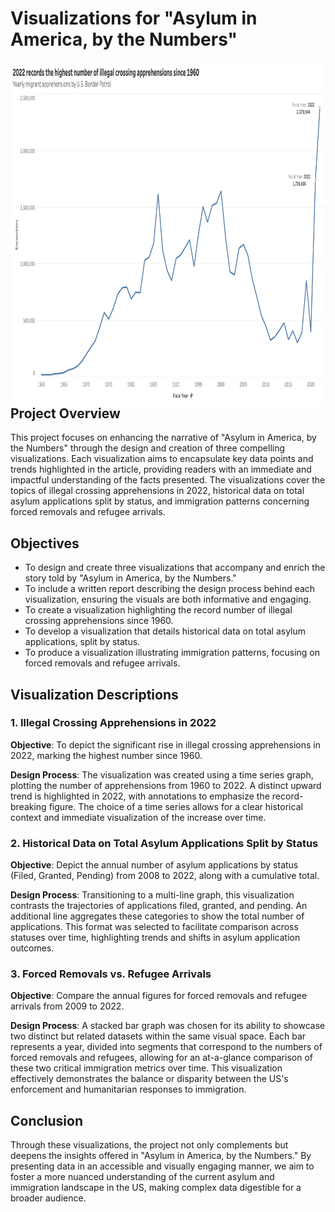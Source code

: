 # Visualizations for "Asylum in America, by the Numbers"

<img align="left" width="1050" height="550" src="https://github.com/nathanielliganor/static-viz-project/blob/main/Screenshot%202024-02-28%20at%2010.25.11%20PM.png">

<br />
<br />


## Project Overview

This project focuses on enhancing the narrative of "Asylum in America, by the Numbers" through the design and creation of three compelling visualizations. Each visualization aims to encapsulate key data points and trends highlighted in the article, providing readers with an immediate and impactful understanding of the facts presented. The visualizations cover the topics of illegal crossing apprehensions in 2022, historical data on total asylum applications split by status, and immigration patterns concerning forced removals and refugee arrivals.

## Objectives

- To design and create three visualizations that accompany and enrich the story told by "Asylum in America, by the Numbers."
- To include a written report describing the design process behind each visualization, ensuring the visuals are both informative and engaging.
- To create a visualization highlighting the record number of illegal crossing apprehensions since 1960.
- To develop a visualization that details historical data on total asylum applications, split by status.
- To produce a visualization illustrating immigration patterns, focusing on forced removals and refugee arrivals.

## Visualization Descriptions

### 1. Illegal Crossing Apprehensions in 2022

**Objective**: To depict the significant rise in illegal crossing apprehensions in 2022, marking the highest number since 1960.

**Design Process**: The visualization was created using a time series graph, plotting the number of apprehensions from 1960 to 2022. A distinct upward trend is highlighted in 2022, with annotations to emphasize the record-breaking figure. The choice of a time series allows for a clear historical context and immediate visualization of the increase over time.

### 2. Historical Data on Total Asylum Applications Split by Status

**Objective**: Depict the annual number of asylum applications by status (Filed, Granted, Pending) from 2008 to 2022, along with a cumulative total.

**Design Process**: Transitioning to a multi-line graph, this visualization contrasts the trajectories of applications filed, granted, and pending. An additional line aggregates these categories to show the total number of applications. This format was selected to facilitate comparison across statuses over time, highlighting trends and shifts in asylum application outcomes.

### 3. Forced Removals vs. Refugee Arrivals

**Objective**: Compare the annual figures for forced removals and refugee arrivals from 2009 to 2022.

**Design Process**: A stacked bar graph was chosen for its ability to showcase two distinct but related datasets within the same visual space. Each bar represents a year, divided into segments that correspond to the numbers of forced removals and refugees, allowing for an at-a-glance comparison of these two critical immigration metrics over time. This visualization effectively demonstrates the balance or disparity between the US's enforcement and humanitarian responses to immigration.

## Conclusion

Through these visualizations, the project not only complements but deepens the insights offered in "Asylum in America, by the Numbers." By presenting data in an accessible and visually engaging manner, we aim to foster a more nuanced understanding of the current asylum and immigration landscape in the US, making complex data digestible for a broader audience.
